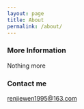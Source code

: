```yaml
---
layout: page
title: About
permalink: /about/
---
```


### More Information

Nothing more

### Contact me

[renjiewen1995@163.com](mailto:renjiewen1995@163.com)